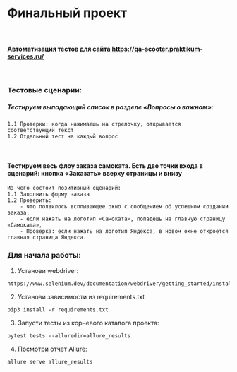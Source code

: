 # Финальный проект

<br>

#### Автоматизация тестов для сайта https://qa-scooter.praktikum-services.ru/

<br>

### Тестовые сценарии:

##### Тестируем выпадающий список в разделе «Вопросы о важном»: 
````
1.1 Проверки: когда нажимаешь на стрелочку, открывается соответствующий текст
1.2 Отдельный тест на каждый вопрос
````
<br>



#### Тестируем весь флоу заказа самоката. Есть две точки входа в сценарий: кнопка «Заказать» вверху страницы и внизу

````
Из чего состоит позитивный сценарий:
1.1 Заполнить форму заказа
1.2 Проверить: 
    - что появилось всплывающее окно с сообщением об успешном создании заказа,
    - если нажать на логотип «Самоката», попадёшь на главную страницу «Самоката»,
    - Проверка: если нажать на логотип Яндекса, в новом окне откроется главная страница Яндекса.

````

### Для начала работы:
1. Установи webdriver: 
```
https://www.selenium.dev/documentation/webdriver/getting_started/install_drivers/
```
2. Установи зависимости из requirements.txt
```
pip3 install -r requirements.txt
```
3. Запусти тесты из корневого каталога проекта:
```
pytest tests --alluredir=allure_results
```
4. Посмотри отчет Allure:
```
allure serve allure_results 
```
